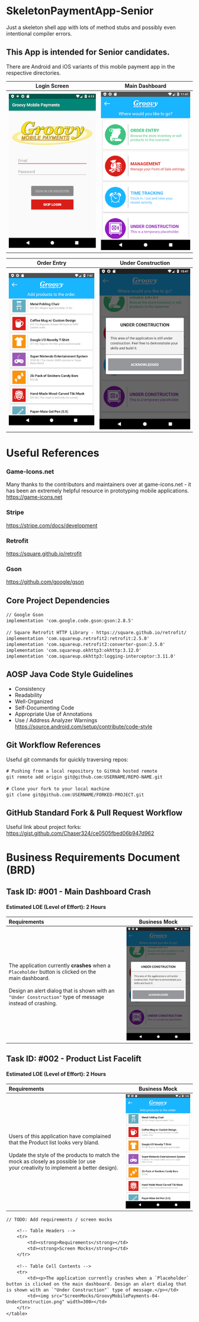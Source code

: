 # SkeletonPaymentApp-Senior
Just a skeleton shell app with lots of method stubs and possibly even intentional compiler errors.

## This App is intended for Senior candidates.
There are Android and iOS variants of this mobile payment app in the respective directories.

Login Screen                                             | Main Dashboard
:-------------------------------------------------------:|:---------------------------------------------------------:
![Login Screen](ScreenMocks/GroovyMobilePayments-01-Login.png) | ![Main Dashboard](ScreenMocks/GroovyMobilePayments-05-MainDashboard.png)

| Order Entry | Under Construction |
| :---: | :---: |
![Order Entry](ScreenMocks/GroovyMobilePayments-06-OrderEntry.png) | ![Construction Dialog](ScreenMocks/GroovyMobilePayments-04-UnderConstruction.png)

# Useful References

### Game-Icons.net  
Many thanks to the contributors and maintainers over at game-icons.net - it has been an extremely helpful resource in prototyping mobile applications.  
https://game-icons.net  

### Stripe
https://stripe.com/docs/development  

### Retrofit
https://square.github.io/retrofit  

### Gson
https://github.com/google/gson  

## Core Project Dependencies

```
// Google Gson
implementation 'com.google.code.gson:gson:2.8.5'

// Square Retrofit HTTP Library - https://square.github.io/retrofit/
implementation 'com.squareup.retrofit2:retrofit:2.5.0'
implementation 'com.squareup.retrofit2:converter-gson:2.5.0'
implementation 'com.squareup.okhttp3:okhttp:3.12.0'
implementation 'com.squareup.okhttp3:logging-interceptor:3.11.0'
```

## AOSP Java Code Style Guidelines
* Consistency  
* Readability  
* Well-Organized  
* Self-Documenting Code  
* Appropriate Use of Annotations  
* Use / Address Analyzer Warnings  
https://source.android.com/setup/contribute/code-style  

## Git Workflow References

Useful git commands for quickly traversing repos:  
```
# Pushing from a local repository to GitHub hosted remote
git remote add origin git@github.com:USERNAME/REPO-NAME.git

# Clone your fork to your local machine
git clone git@github.com:USERNAME/FORKED-PROJECT.git
```

## GitHub Standard Fork & Pull Request Workflow  
Useful link about project forks:
https://gist.github.com/Chaser324/ce0505fbed06b947d962  

# Business Requirements Document (BRD)  

## Task ID: #001 - Main Dashboard Crash  
#### Estimated LOE (Level of Effort): 2 Hours  

[//]: # (Line breaks must be added to control text wrapping for multi-line rows, otherwise the image will get squashed)

| Requirements | Business Mock |
| :--- | --- |
| The application currently **crashes** when a `Placeholder` button is clicked on the<br>main dashboard.<br><br>Design an alert dialog that is shown with an `"Under Construction"` type of message<br>instead of crashing. | ![Construction Dialog](ScreenMocks/GroovyMobilePayments-04-UnderConstruction.png) |

## Task ID: #002 - Product List Facelift  
#### Estimated LOE (Level of Effort): 2 Hours  

| Requirements | Business Mock |
| :--- | --- |
| Users of this application have complained that the Product list looks very bland.<br><br>Update the style of the products to match the mock as closely as possible (or use<br>your creativity to implement a better design). | ![Construction Dialog](ScreenMocks/GroovyMobilePayments-06-OrderEntry.png) |

```
// TODO: Add requirements / screen mocks
```

<html>
    <table>

        <!-- Table Headers -->
        <tr>
            <td><strong>Requirements</strong></td>
            <td><strong>Screen Mocks</strong></td>
        </tr>

        <!-- Table Cell Contents -->
        <tr>
            <td><p>The application currently crashes when a `Placeholder` button is clicked on the main dashboard. Design an alert dialog that is shown with an `"Under Construction"` type of message.</p></td>
            <td><img src="ScreenMocks/GroovyMobilePayments-04-UnderConstruction.png" width=300></td>
        </tr>
    </table>
</html>
